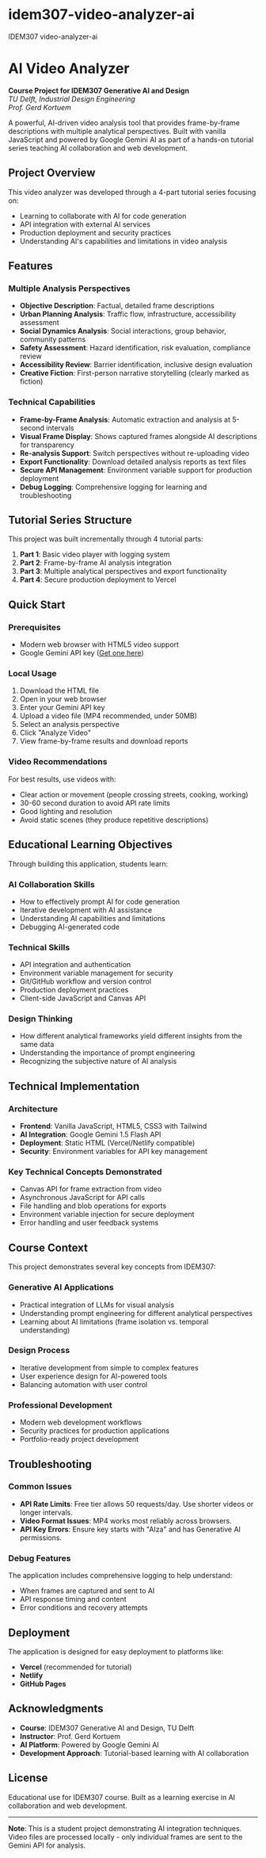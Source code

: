 # idem307-video-analyzer-ai
IDEM307 video-analyzer-ai


# AI Video Analyzer

**Course Project for IDEM307 Generative AI and Design**  
*TU Delft, Industrial Design Engineering*  
*Prof. Gerd Kortuem*

A powerful, AI-driven video analysis tool that provides frame-by-frame descriptions with multiple analytical perspectives. Built with vanilla JavaScript and powered by Google Gemini AI as part of a hands-on tutorial series teaching AI collaboration and web development.

## Project Overview

This video analyzer was developed through a 4-part tutorial series focusing on:
- Learning to collaborate with AI for code generation
- API integration with external AI services
- Production deployment and security practices
- Understanding AI's capabilities and limitations in video analysis

## Features

### Multiple Analysis Perspectives
- **Objective Description**: Factual, detailed frame descriptions
- **Urban Planning Analysis**: Traffic flow, infrastructure, accessibility assessment
- **Social Dynamics Analysis**: Social interactions, group behavior, community patterns
- **Safety Assessment**: Hazard identification, risk evaluation, compliance review
- **Accessibility Review**: Barrier identification, inclusive design evaluation
- **Creative Fiction**: First-person narrative storytelling (clearly marked as fiction)

### Technical Capabilities
- **Frame-by-Frame Analysis**: Automatic extraction and analysis at 5-second intervals
- **Visual Frame Display**: Shows captured frames alongside AI descriptions for transparency
- **Re-analysis Support**: Switch perspectives without re-uploading video
- **Export Functionality**: Download detailed analysis reports as text files
- **Secure API Management**: Environment variable support for production deployment
- **Debug Logging**: Comprehensive logging for learning and troubleshooting

## Tutorial Series Structure

This project was built incrementally through 4 tutorial parts:

1. **Part 1**: Basic video player with logging system
2. **Part 2**: Frame-by-frame AI analysis integration
3. **Part 3**: Multiple analytical perspectives and export functionality
4. **Part 4**: Secure production deployment to Vercel

## Quick Start

### Prerequisites
- Modern web browser with HTML5 video support
- Google Gemini API key ([Get one here](https://aistudio.google.com/app/apikey))

### Local Usage
1. Download the HTML file
2. Open in your web browser
3. Enter your Gemini API key
4. Upload a video file (MP4 recommended, under 50MB)
5. Select an analysis perspective
6. Click "Analyze Video"
7. View frame-by-frame results and download reports

### Video Recommendations
For best results, use videos with:
- Clear action or movement (people crossing streets, cooking, working)
- 30-60 second duration to avoid API rate limits
- Good lighting and resolution
- Avoid static scenes (they produce repetitive descriptions)

## Educational Learning Objectives

Through building this application, students learn:

### AI Collaboration Skills
- How to effectively prompt AI for code generation
- Iterative development with AI assistance
- Understanding AI capabilities and limitations
- Debugging AI-generated code

### Technical Skills
- API integration and authentication
- Environment variable management for security
- Git/GitHub workflow and version control
- Production deployment practices
- Client-side JavaScript and Canvas API

### Design Thinking
- How different analytical frameworks yield different insights from the same data
- Understanding the importance of prompt engineering
- Recognizing the subjective nature of AI analysis

## Technical Implementation

### Architecture
- **Frontend**: Vanilla JavaScript, HTML5, CSS3 with Tailwind
- **AI Integration**: Google Gemini 1.5 Flash API
- **Deployment**: Static HTML (Vercel/Netlify compatible)
- **Security**: Environment variables for API key management

### Key Technical Concepts Demonstrated
- Canvas API for frame extraction from video
- Asynchronous JavaScript for API calls
- File handling and blob operations for exports
- Environment variable injection for secure deployment
- Error handling and user feedback systems

## Course Context

This project demonstrates several key concepts from IDEM307:

### Generative AI Applications
- Practical integration of LLMs for visual analysis
- Understanding prompt engineering for different analytical perspectives
- Learning about AI limitations (frame isolation vs. temporal understanding)

### Design Process
- Iterative development from simple to complex features
- User experience design for AI-powered tools
- Balancing automation with user control

### Professional Development
- Modern web development workflows
- Security practices for production applications
- Portfolio-ready project development

## Troubleshooting

### Common Issues
- **API Rate Limits**: Free tier allows 50 requests/day. Use shorter videos or longer intervals.
- **Video Format Issues**: MP4 works most reliably across browsers.
- **API Key Errors**: Ensure key starts with "AIza" and has Generative AI permissions.

### Debug Features
The application includes comprehensive logging to help understand:
- When frames are captured and sent to AI
- API response timing and content
- Error conditions and recovery attempts

## Deployment

The application is designed for easy deployment to platforms like:
- **Vercel** (recommended for tutorial)
- **Netlify**
- **GitHub Pages**

## Acknowledgments

- **Course**: IDEM307 Generative AI and Design, TU Delft
- **Instructor**: Prof. Gerd Kortuem
- **AI Platform**: Powered by Google Gemini AI
- **Development Approach**: Tutorial-based learning with AI collaboration

## License

Educational use for IDEM307 course. Built as a learning exercise in AI collaboration and web development.

---

**Note**: This is a student project demonstrating AI integration techniques. Video files are processed locally - only individual frames are sent to the Gemini API for analysis.
